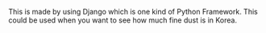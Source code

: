 This is made by using Django which is one kind of Python Framework.
This could be used when you want to see how much fine dust is in Korea.